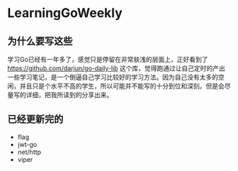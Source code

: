 # LearningGoWeekly
## 为什么要写这些
学习Go已经有一年多了，感觉只是停留在非常肤浅的层面上，正好看到了 https://github.com/darjun/go-daily-lib 这个库，觉得跑通过让自己定时的产出一些学习笔记，是一个倒逼自己学习比较好的学习方法。因为自己没有太多的空闲，并且只是个水平不高的学生，所以可能并不能写的十分到位和深刻。但是会尽量写的详细，把我所读到的分享出来。

## 已经更新完的
- flag
- jwt-go
- net/http
- viper

